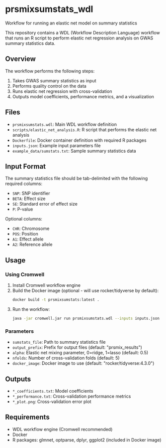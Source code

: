 # prsmixsumstats_wdl
Workflow for running an elastic net model on summary statistics

This repository contains a WDL (Workflow Description Language) workflow that runs an R script to perform elastic net regression analysis on GWAS summary statistics data.

## Overview

The workflow performs the following steps:
1. Takes GWAS summary statistics as input
2. Performs quality control on the data
3. Runs elastic net regression with cross-validation
4. Outputs model coefficients, performance metrics, and a visualization

## Files

- `prsmixsumstats.wdl`: Main WDL workflow definition
- `scripts/elastic_net_analysis.R`: R script that performs the elastic net analysis
- `Dockerfile`: Docker container definition with required R packages
- `inputs.json`: Example input parameters file
- `example_data/sumstats.txt`: Sample summary statistics data

## Input Format

The summary statistics file should be tab-delimited with the following required columns:
- `SNP`: SNP identifier
- `BETA`: Effect size
- `SE`: Standard error of effect size
- `P`: P-value

Optional columns:
- `CHR`: Chromosome
- `POS`: Position
- `A1`: Effect allele
- `A2`: Reference allele

## Usage

### Using Cromwell

1. Install Cromwell workflow engine
2. Build the Docker image (optional - will use rocker/tidyverse by default):
   ```bash
   docker build -t prsmixsumstats:latest .
   ```
3. Run the workflow:
   ```bash
   java -jar cromwell.jar run prsmixsumstats.wdl --inputs inputs.json
   ```

### Parameters

- `sumstats_file`: Path to summary statistics file
- `output_prefix`: Prefix for output files (default: "prsmix_results")
- `alpha`: Elastic net mixing parameter, 0=ridge, 1=lasso (default: 0.5)
- `nfolds`: Number of cross-validation folds (default: 5)
- `docker_image`: Docker image to use (default: "rocker/tidyverse:4.3.0")

## Outputs

- `*_coefficients.txt`: Model coefficients
- `*_performance.txt`: Cross-validation performance metrics
- `*_plot.png`: Cross-validation error plot

## Requirements

- WDL workflow engine (Cromwell recommended)
- Docker
- R packages: glmnet, optparse, dplyr, ggplot2 (included in Docker image)
